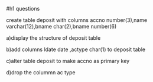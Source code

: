 #h1 questions

create table deposit with columns accno number(3),name varchar(12),bname char(2),bname number(6)

a)display the structure of deposit table

b)add columns ldate date ,actype char(1) to deposit table

c)alter table deposit to make accno as primary key

d)drop the colummn ac type
